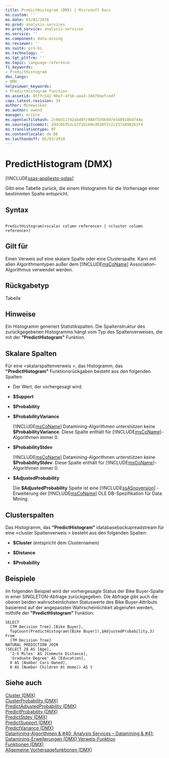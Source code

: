 ```yaml
---
title: PredictHistogram (DMX) | Microsoft Docs
ms.custom: ''
ms.date: 03/02/2016
ms.prod: analysis-services
ms.prod_service: analysis-services
ms.service: ''
ms.component: data-mining
ms.reviewer: ''
ms.suite: pro-bi
ms.technology: ''
ms.tgt_pltfrm: ''
ms.topic: language-reference
f1_keywords:
- PredictHistogram
dev_langs:
- DMX
helpviewer_keywords:
- PredictHistogram function
ms.assetid: 85ffc542-96e7-4f58-aaa3-34d76befcedf
caps.latest.revision: 34
author: Minewiskan
ms.author: owend
manager: erikre
ms.openlocfilehash: 2c06d117d2abd0fc988f5d5b497e588910bd744a
ms.sourcegitcommit: 2ddc0bfb3ce2f2b160e3638f1c2c237a898263f4
ms.translationtype: MT
ms.contentlocale: de-DE
ms.lasthandoff: 05/03/2018
---
```

# <a name="predicthistogram-dmx"></a>PredictHistogram (DMX)
[!INCLUDE[ssas-appliesto-sqlas](../includes/ssas-appliesto-sqlas.md)]

  Gibt eine Tabelle zurück, die einem Histogramm für die Vorhersage einer bestimmten Spalte entspricht.  
  
## <a name="syntax"></a>Syntax  
  
```  
  
PredictHistogram(<scalar column reference> | <cluster column reference>)  
```  
  
## <a name="applies-to"></a>Gilt für  
 Einen Verweis auf eine skalare Spalte oder eine Clusterspalte. Kann mit allen Algorithmentypen außer dem [!INCLUDE[msCoName](../includes/msconame-md.md)] Association-Algorithmus verwendet werden.  
  
## <a name="return-type"></a>Rückgabetyp  
 Tabelle  
  
## <a name="remarks"></a>Hinweise  
 Ein Histogramm generiert Statistikspalten. Die Spaltenstruktur des zurückgegebenen Histogramms hängt vom Typ des Spaltenverweises, die mit der **"PredictHistogram"** Funktion.  
  
## <a name="scalar-columns"></a>Skalare Spalten  
 Für eine \<skalarspaltenverweis >, das Histogramm, das **"PredictHistogram"** Funktionsrückgaben besteht aus den folgenden Spalten:  
  
-   Der Wert, der vorhergesagt wird.  
  
-   **$Support**  
  
-   **$Probability**  
  
-   **$ProbabilityVariance**  
  
     [!INCLUDE[msCoName](../includes/msconame-md.md)] Datamining-Algorithmen unterstützen keine **$ProbabilityVariance**. Diese Spalte enthält für [!INCLUDE[msCoName](../includes/msconame-md.md)]-Algorithmen immer 0.  
  
-   **$ProbabilityStdev**  
  
     [!INCLUDE[msCoName](../includes/msconame-md.md)] Datamining-Algorithmen unterstützen keine **$ProbabilityStdev**. Diese Spalte enthält für [!INCLUDE[msCoName](../includes/msconame-md.md)]-Algorithmen immer 0.  
  
-   **$AdjustedProbability**  
  
     Die **$AdjustedProbability** Spalte ist eine [!INCLUDE[ssASnoversion](../includes/ssasnoversion-md.md)] -Erweiterung der [!INCLUDE[msCoName](../includes/msconame-md.md)] OLE DB-Spezifikation für Data Mining.  
  
## <a name="cluster-columns"></a>Clusterspalten  
 Das Histogramm, das **"PredictHistogram"** idatabasebackupreadstream für eine \<cluster Spaltenverweis > besteht aus den folgenden Spalten:  
  
-   **$Cluster** (entspricht dem Clusternamen)  
  
-   **$Distance**  
  
-   **$Probability**  
  
## <a name="examples"></a>Beispiele  
 Im folgenden Beispiel wird der vorhergesagte Status der Bike Buyer-Spalte in einer SINGLETON-Abfrage zurückgegeben. Die Abfrage gibt auch die oberen beiden wahrscheinlichsten Statuswerte des Bike Buyer-Attributs basierend auf der angepassten Wahrscheinlichkeit abgerufen werden, mithilfe der **"PredictHistogram"** Funktion.  
  
```  
SELECT  
  [TM Decision Tree].[Bike Buyer],  
  TopCount(PredictHistogram([Bike Buyer]),$AdjustedProbability,3)  
From  
  [TM Decision Tree]  
NATURAL PREDICTION JOIN  
(SELECT 28 AS [Age],  
  '2-5 Miles' AS [Commute Distance],  
  'Graduate Degree' AS [Education],  
  0 AS [Number Cars Owned],  
  0 AS [Number Children At Home]) AS t  
```  
  
## <a name="see-also"></a>Siehe auch  
 [Cluster &#40;DMX&#41;](../dmx/cluster-dmx.md)   
 [ClusterProbability &#40;DMX&#41;](../dmx/clusterprobability-dmx.md)   
 [PredictAdjustedProbability &#40;DMX&#41;](../dmx/predictadjustedprobability-dmx.md)   
 [PredictProbability &#40;DMX&#41;](../dmx/predictprobability-dmx.md)   
 [PredictStdev &#40;DMX&#41;](../dmx/predictstdev-dmx.md)   
 [PredictSupport &#40;DMX&#41;](../dmx/predictsupport-dmx.md)   
 [PredictVariance &#40;DMX&#41;](../dmx/predictvariance-dmx.md)   
 [Datamining-Algorithmen & #40; Analysis Services – Datamining & #41;](../analysis-services/data-mining/data-mining-algorithms-analysis-services-data-mining.md)   
 [Datamining-Erweiterungen &#40;DMX&#41; Verweis-Funktion](../dmx/data-mining-extensions-dmx-function-reference.md)   
 [Funktionen &#40;DMX&#41;](../dmx/functions-dmx.md)   
 [Allgemeine Vorhersagefunktionen &#40;DMX&#41;](../dmx/general-prediction-functions-dmx.md)  
  
  
